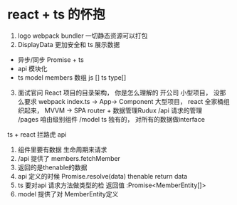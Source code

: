 #  react + ts 的怀抱

1. logo
  webpack bundler
  一切静态资源可以打包
2. DisplayData  更加安全和
  ts 展示数据
  - 异步/同步 Promise + ts
  - api  模块化 
  - ts  model 
  members  数组
  js []   ts  type[]
3. 面试官问 React 项目的目录架构， 你是怎么理解的
  开公司 小型项目， 没那么要求   webpack index.ts -> App-> Component
  大型项目， react 全家桶组织起来， MVVM -> SPA router + 数据管理Rudux 
  /api  请求的管理  
  /pages 咱由级别组件
  /model  ts 独有的， 对所有的数据做interface 

  ts + react  拦路虎 api 
  1. 组件里要有数据 生命周期来请求  
  2. /api 提供了 members.fetchMember
  3. 返回的是thenable的数据 
  4. api 定义的时候 Promise.resolve(data) thenable return data 
  5. ts 要对api 请求方法做类型的检 返回值
    :Promise<MemberEntity[]>
  6. model 提供了对 MemberEntity定义
  